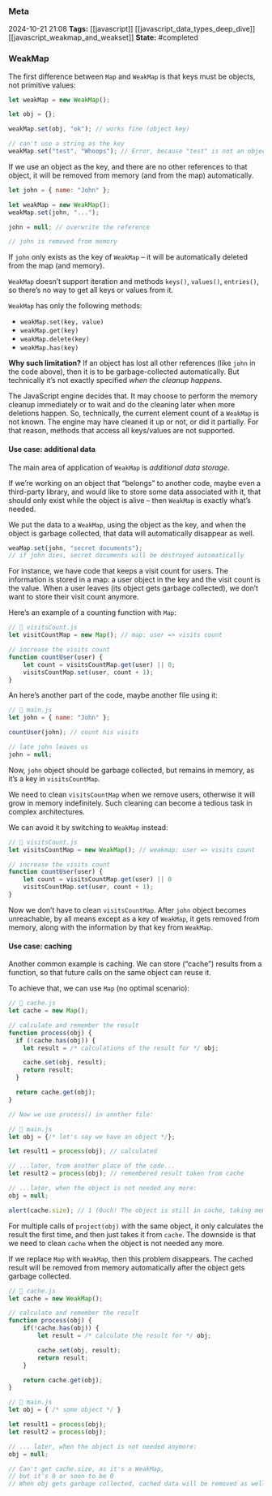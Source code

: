 ### Meta
2024-10-21 21:08
**Tags:** [[javascript]] [[javascript_data_types_deep_dive]] [[javascript_weakmap_and_weakset]]
**State:** #completed 

### WeakMap
The first difference between `Map` and `WeakMap` is that keys must be objects, not primitive values:

```JavaScript title:app.js
let weakMap = new WeakMap();

let obj = {};

weakMap.set(obj, "ok"); // works fine (object key)

// can't use a string as the key
weakMap.set("test", "Whoops"); // Error, because "test" is not an object
```

If we use an object as the key, and there are no other references to that object, it will be removed from memory (and from the map) automatically.

```JavaScript title:app.js
let john = { name: "John" };

let weakMap = new WeakMap();
weakMap.set(john, "...");

john = null; // overwrite the reference

// john is removed from memory
```

If `john` only exists as the key of `WeakMap` – it will be automatically deleted from the map (and memory).

`WeakMap` doesn’t support iteration and methods `keys()`, `values()`, `entries()`, so there’s no way to get all keys or values from it.

`WeakMap` has only the following methods:
- `weakMap.set(key, value)`
- `weakMap.get(key)`
- `weakMap.delete(key)`
- `weakMap.has(key)`

**Why such limitation?**
If an object has lost all other references (like `john` in the code above), then it is to be garbage-collected automatically. But technically it’s not exactly specified *when the cleanup happens*.

The JavaScript engine decides that. It may choose to perform the memory cleanup immediately or to wait and do the cleaning later when more deletions happen. So, technically, the current element count of a `WeakMap` is not known. The engine may have cleaned it up or not, or did it partially. For that reason, methods that access all keys/values are not supported.

#### Use case: additional data
The main area of application of `WeakMap` is *additional data storage*.

If we’re working on an object that “belongs” to another code, maybe even a third-party library, and would like to store some data associated with it, that should only exist while the object is alive – then `WeakMap` is exactly what’s needed.

We put the data to a `WeakMap`, using the object as the key, and when the object is garbage collected, that data will automatically disappear as well.

```JavaScript title:app.js
weaMap.set(john, "secret documents");
// if john dies, secret documents will be destroyed automatically
```

For instance, we have code that keeps a visit count for users. The information is stored in a map: a user object in the key and the visit count is the value. When a user leaves (its object gets garbage collected), we don’t want to store their visit count anymore.

Here’s an example of a counting function with `Map`:

```JavaScript title:app.js
// 📁 visitsCount.js
let visitCountMap = new Map(); // map: user => visits count

// increase the visits count
function countUser(user) {
	let count = visitsCountMap.get(user) || 0;
	visitsCountMap.set(user, count + 1);
}
```

An here’s another part of the code, maybe another file using it:

```JavaScript title:app.js
// 📁 main.js
let john = { name: "John" };

countUser(john); // count his visits

// late john leaves us
john = null;
```

Now, `john` object should be garbage collected, but remains in memory, as it’s a key in `visitsCountMap`.

We need to clean `visitsCountMap` when we remove users, otherwise it will grow in memory indefinitely. Such cleaning can become a tedious task in complex architectures.

We can avoid it by switching to `WeakMap` instead:

```JavaScript title:app.js
// 📁 visitsCount.js
let visitsCountMap = new WeakMap(); // weakmap: user => visits count

// increase the visits count
function countUser(user) {
	let count = visitsCountMap.get(user) || 0
	visitsCountMap.set(user, count + 1);
}
```

Now we don’t have to clean `visitsCountMap`. After `john` object becomes unreachable, by all means except as a key of `WeakMap`, it gets removed from memory, along with the information by that key from `WeakMap`.

#### Use case: caching
Another common example is caching. We can store (“cache”) results from a function, so that future calls on the same object can reuse it.

To achieve that, we can use `Map` (no optimal scenario):

```JavaScript title:app.js
// 📁 cache.js
let cache = new Map();

// calculate and remember the result
function process(obj) {
  if (!cache.has(obj)) {
    let result = /* calculations of the result for */ obj;

    cache.set(obj, result);
    return result;
  }

  return cache.get(obj);
}

// Now we use process() in another file:

// 📁 main.js
let obj = {/* let's say we have an object */};

let result1 = process(obj); // calculated

// ...later, from another place of the code...
let result2 = process(obj); // remembered result taken from cache

// ...later, when the object is not needed any more:
obj = null;

alert(cache.size); // 1 (Ouch! The object is still in cache, taking memory!)
```

For multiple calls of `project(obj)` with the same object, it only calculates the result the first time, and then just takes it from `cache`. The downside is that we need to clean `cache` when the object is not needed any more.

If we replace `Map` with `WeakMap`, then this problem disappears. The cached result will be removed from memory automatically after the object gets garbage collected.

```JavaScript title:app.js
// 📁 cache.js
let cache = new WeakMap();

// calculate and remember the result
function process(obj) {
	if(!cache.has(obj)) {
		let result = /* calculate the result for */ obj;

		cache.set(obj, result);
		return result;
	}

	return cache.get(obj);
}

// 📁 main.js
let obj = { /* some object */ }

let result1 = process(obj);
let result2 = process(obj);

// ... later, when the object is not needed anymore:
obj = null;

// Can't get cache.size, as it's a WeakMap,
// but it's 0 or soon to be 0
// When obj gets garbage collected, cached data will be removed as well
```